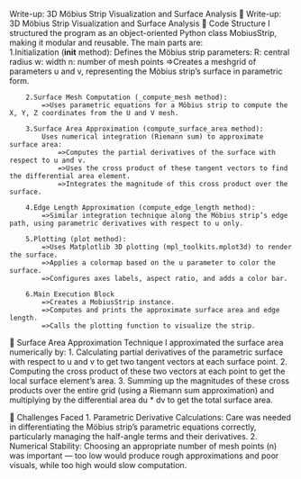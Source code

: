Write-up: 3D Möbius Strip Visualization and Surface Analysis
📖 Write-up: 3D Möbius Strip Visualization and Surface Analysis
  🔸 Code Structure
        I structured the program as an object-oriented Python class MobiusStrip, making it modular and reusable. The main parts are:  
        1.Initialization (__init__ method):
            Defines the Möbius strip parameters:
            R: central radius
            w: width
            n: number of mesh points
          =>Creates a meshgrid of parameters u and v, representing the Möbius strip’s surface in parametric form.

        2.Surface Mesh Computation (_compute_mesh method):
            =>Uses parametric equations for a Möbius strip to compute the X, Y, Z coordinates from the U and V mesh.

        3.Surface Area Approximation (compute_surface_area method):
            Uses numerical integration (Riemann sum) to approximate surface area:
                =>Computes the partial derivatives of the surface with respect to u and v.
                =>Uses the cross product of these tangent vectors to find the differential area element.
                =>Integrates the magnitude of this cross product over the surface.

        4.Edge Length Approximation (compute_edge_length method):
            =>Similar integration technique along the Möbius strip’s edge path, using parametric derivatives with respect to u only.

        5.Plotting (plot method):
            =>Uses Matplotlib 3D plotting (mpl_toolkits.mplot3d) to render the surface.
            =>Applies a colormap based on the u parameter to color the surface.
            =>Configures axes labels, aspect ratio, and adds a color bar.

        6.Main Execution Block
            =>Creates a MobiusStrip instance.
            =>Computes and prints the approximate surface area and edge length.
            =>Calls the plotting function to visualize the strip.

🔸 Surface Area Approximation Technique
      I approximated the surface area numerically by:
        1. Calculating partial derivatives of the parametric surface with respect to u and v to get two tangent vectors at each surface point.
        2. Computing the cross product of these two vectors at each point to get the local surface element’s area.
        3. Summing up the magnitudes of these cross products over the entire grid (using a Riemann sum approximation) and multiplying by the differential area du * dv to get the total surface area.
        
🔸 Challenges Faced
      1. Parametric Derivative Calculations:
          Care was needed in differentiating the Möbius strip’s parametric equations correctly, particularly managing the half-angle terms and their derivatives.
      2. Numerical Stability:
          Choosing an appropriate number of mesh points (n) was important — too low would produce rough approximations and poor visuals, while too high would slow computation.
